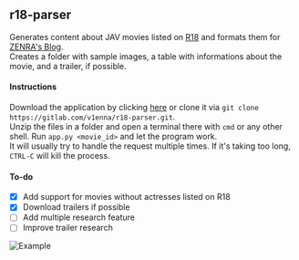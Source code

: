 ## r18-parser

Generates content about JAV movies listed on [R18](https://www.r18.com/) and formats them for [ZENRA's Blog](https://www.zenra.net/blog).  
Creates a folder with sample images, a table with informations about the movie, and a trailer, if possible.  


#### Instructions

Download the application by clicking [here](https://gitlab.com/v1enna/r18-parser/-/archive/master/r18-parser-master.zip) or clone it via `git clone https://gitlab.com/v1enna/r18-parser.git`.  
Unzip the files in a folder and open a terminal there with `cmd` or any other shell. Run `app.py <movie_id>` and let the program work.  
It will usually try to handle the request multiple times. If it's taking too long, `CTRL-C` will kill the process.


#### To-do

- [X] Add support for movies without actresses listed on R18
- [X] Download trailers if possible
- [ ] Add multiple research feature
- [ ] Improve trailer research

![Example](https://i.gyazo.com/562d0cda85900899f15bd9e1078d046e.png)
